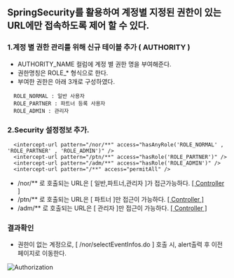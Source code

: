 ## SpringSecurity를 활용하여 계정별 지정된 권한이 있는 URL에만 접속하도록 제어 할 수 있다.

### 1.계정 별 권한 관리를 위해 신규 테이블 추가 ( AUTHORITY )

- AUTHORITY_NAME 컬럼에 계정 별 권한 명을 부여해준다.
- 권한명칭은 ROLE_* 형식으로 한다.
- 부여한 권한은 아래 3개로 구성하였다.
```
  ROLE_NORMAL : 일반 사용자
  ROLE_PARTNER : 파트너 등록 사용자
  ROLE_ADMIN : 관리자
```

### 2.Security 설정정보 추가.

```
  <intercept-url pattern="/nor/**" access="hasAnyRole('ROLE_NORMAL' , 'ROLE_PARTNER' , 'ROLE_ADMIN')" />
  <intercept-url pattern="/ptn/**" access="hasRole('ROLE_PARTNER')" />
  <intercept-url pattern="/adm/**" access="hasRole('ROLE_ADMIN')" />
  <intercept-url pattern="/**" access="permitAll" />
```

- /nor/** 로 호출되는 URL은 [ 일반,파트너,관리자 ]가 접근가능하다. <a href="https://github.com/Taesan94/OurNeighborhoodEvent/blob/master/src/main/java/woodong2/controller/normal/NormalController.java">[ Controller ]</a>
- /ptn/** 로 호출되는 URL은 [ 파트너 ]만 접근이 가능하다. <a href="https://github.com/Taesan94/OurNeighborhoodEvent/blob/master/src/main/java/woodong2/controller/partner/PartnerController.java">[ Controller ]</a>
- /adm/** 로 호출되는 URL은 [ 관리자 ]만 접근이 가능하다. <a href="https://github.com/Taesan94/OurNeighborhoodEvent/blob/master/src/main/java/woodong2/controller/partner/AdminController.java">[ Controller ]</a>

### 결과확인

- 권한이 없는 계정으로, [ /nor/selectEventInfos.do ] 호출 시, alert출력 후 이전페이지로 이동한다.

![Authorization](../readmeSource/gif/authorization_v0.2.gif)
